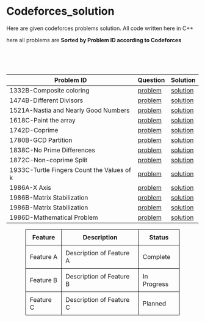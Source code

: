# Codeforces_solution
 Here are given codeforces problems solution. All code written here in C++ 


here all problems are 
**Sorted by Problem ID according to Codeforces**



<br><br><br>

<div align="center">

| Problem ID                               | Question | Solution  |
|------------------------------------------|----------|-----------|
|  1332B-Composite coloring                | [problem](https://codeforces.com/problemset/problem/1332/B)  | [solution](https://github.com/Sumu154/Codeforces_solution/blob/main/1332B-Composite%20coloring/solution.cpp)  | 
| 1474B-Different Divisors               | [problem](https://codeforces.com/contest/1474/problem/B)  | [solution](https://github.com/Sumu154/Codeforces_solution/blob/main/1474B-Different%20Divisors/solution.cpp)  |
| 1521A-Nastia and Nearly Good Numbers       | [problem](https://codeforces.com/contest/1521/problem/A)  | [solution](https://github.com/Sumu154/Codeforces_solution/blob/main/1521A-Nastia%20and%20Nearly%20Good%20Numbers/solution.cpp)  |
| 1618C-Paint the array     | [problem](https://codeforces.com/contest/1618/problem/C)  | [solution](https://github.com/Sumu154/Codeforces_solution/blob/main/1618C-Paint%20the%20array/solution.cpp)  |
| 1742D-Coprime    | [problem](https://codeforces.com/contest/1742/problem/D)  | [solution](https://github.com/Sumu154/Codeforces_solution/blob/main/1742D-Coprime/solution.cpp)  |
| 1780B-GCD Partition   | [problem](https://codeforces.com/contest/1780/problem/B)  | [solution](https://github.com/Sumu154/Codeforces_solution/blob/main/1780B-GCD%20Partition/solution.cpp)  |
| 1838C-No Prime Differences   | [problem](https://codeforces.com/contest/1838/problem/C)  | [solution](https://github.com/Sumu154/Codeforces_solution/blob/main/1838C-No%20Prime%20Differences/solution.cpp)  |
|1872C-Non-coprime Split  | [problem](https://codeforces.com/contest/1872/problem/C)  | [solution](https://github.com/Sumu154/Codeforces_solution/blob/main/1872C-Non-coprime%20Split/solution.cpp)  |
|1933C-Turtle Fingers Count the Values of k  | [problem](https://codeforces.com/contest/1933/problem/C)  | [solution](https://github.com/Sumu154/Codeforces_solution/blob/main/1933C-Turtle%20Fingers%20Count%20the%20Values%20of%20k/solution.cpp)  |
|1986A-X Axis  | [problem](https://codeforces.com/contest/1986/problem/A)  | [solution](https://github.com/Sumu154/Codeforces_solution/blob/main/1986A-X%20Axis/solution.cpp)  |
|1986B-Matrix Stabilization  | [problem](https://codeforces.com/contest/1986/problem/B)  | [solution](https://github.com/Sumu154/Codeforces_solution/blob/main/1986B-Matrix%20Stabilization/solution.cpp)  |
|1986B-Matrix Stabilization  | [problem](https://codeforces.com/contest/1986/problem/C)  | [solution](https://github.com/Sumu154/Codeforces_solution/blob/main/1986C-Update%20Queries/solution.cpp)  |
|1986D-Mathematical Problem | [problem](https://codeforces.com/contest/1986/problem/D)  | [solution](https://github.com/Sumu154/Codeforces_solution/blob/main/1986D-Mathematical%20Problem/solution.cpp)  |





</div>


<div align="center">
  <table style="border-collapse: collapse; width: 80%;">
    <thead>
      <tr>
        <th style="border: 1px solid black; padding: 10px;">Feature</th>
        <th style="border: 1px solid black; padding: 10px;">Description</th>
        <th style="border: 1px solid black; padding: 10px;">Status</th>
      </tr>
    </thead>
    <tbody>
      <tr>
        <td style="border: 1px solid black; padding: 10px;">Feature A</td>
        <td style="border: 1px solid black; padding: 10px;">Description of Feature A</td>
        <td style="border: 1px solid black; padding: 10px;">Complete</td>
      </tr>
      <tr>
        <td style="border: 1px solid black; padding: 10px;">Feature B</td>
        <td style="border: 1px solid black; padding: 10px;">Description of Feature B</td>
        <td style="border: 1px solid black; padding: 10px;">In Progress</td>
      </tr>
      <tr>
        <td style="border: 1px solid black; padding: 10px;">Feature C</td>
        <td style="border: 1px solid black; padding: 10px;">Description of Feature C</td>
        <td style="border: 1px solid black; padding: 10px;">Planned</td>
      </tr>
    </tbody>
  </table>
</div>